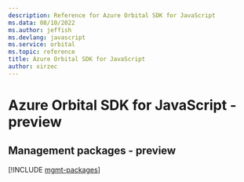 ```yaml
---
description: Reference for Azure Orbital SDK for JavaScript
ms.data: 08/10/2022
ms.author: jeffish
ms.devlang: javascript
ms.service: orbital
ms.topic: reference
title: Azure Orbital SDK for JavaScript
author: xirzec
---
```

# Azure Orbital SDK for JavaScript - preview

## Management packages - preview
[!INCLUDE [mgmt-packages](orbital-mgmt-index.md)]